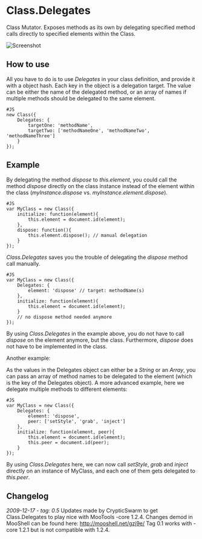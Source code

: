 Class.Delegates
===============

Class Mutator.
Exposes methods as its own by delegating specified method calls directly to specified elements within the Class.

![Screenshot](http://cannedapps.com/posterous/kevinvaldek/delegates.png)

How to use
----------

All you have to do is to use *Delegates* in your class definition, and provide it with a object hash.
Each key in the object is a delegation target. The value can be either the name of the delegated method, or an array of names if multiple methods should be delegated to the same element.

	#JS
	new Class({
		Delegates: {
			targetOne: 'methodName',
			targetTwo: ['methodNameOne', 'methodNameTwo', 'methodNameThree']
		}
	});

Example
-------

By delegating the method *dispose* to *this.element*, you could call the method *dispose* directly on the class instance instead of the element within the class (*myInstance.dispose* vs. *myInstance.element.dispose*).

	#JS
	var MyClass = new Class({
		initialize: function(element){
			this.element = document.id(element);
		},
		dispose: function(){
			this.element.dispose(); // manual delegation
		}
	});

*Class.Delegates* saves you the trouble of delegating the *dispose* method call manually.

	#JS
	var MyClass = new Class({
		Delegates: {
			element: 'dispose' // target: methodName(s)
		},
		initialize: function(element){
			this.element = document.id(element);
		}
		// no dispose method needed anymore
	});

By using *Class.Delegates* in the example above, you do not have to call *dispose* on the element anymore, but the class. Furthermore, *dispose* does not have to be implemented in the class.

Another example:

As the values in the Delegates object can either be a *String* or an *Array*, you can pass an array of method names to be delegated to the element (which is the key of the Delegates object). A more advanced example, here we delegate multiple methods to different elements:

	#JS
	var MyClass = new Class({
		Delegates: {
			element: 'dispose',
			peer: ['setStyle', 'grab', 'inject']
		},
		initialize: function(element, peer){
			this.element = document.id(element);
			this.peer = document.id(peer);
		}
	});

By using *Class.Delegates* here, we can now call *setStyle*, *grab* and *inject* directly on an instance of MyClass, and each one of them gets delegated to *this.peer*.

Changelog
---------

*2009-12-17 - tag: 0.5*
  Updates made by CrypticSwarm to get Class.Delegates to play nice with MooTools -core 1.2.4. Changes demod in MooShell can be found here: 
http://mooshell.net/gzj9e/
  Tag 0.1 works with -core 1.2.1 but is not compatible with 1.2.4.
